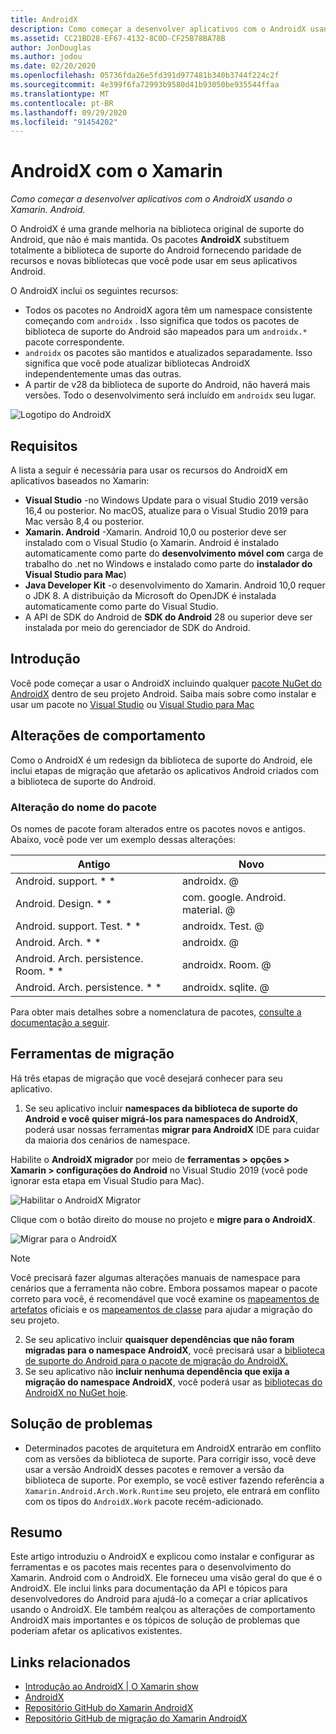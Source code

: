 ```yaml
---
title: AndroidX
description: Como começar a desenvolver aplicativos com o AndroidX usando o Xamarin. Android.
ms.assetid: CC21BD28-EF67-4132-8C0D-CF25B78BA78B
author: JonDouglas
ms.author: jodou
ms.date: 02/20/2020
ms.openlocfilehash: 05736fda26e5fd391d977481b340b3744f224c2f
ms.sourcegitcommit: 4e399f6fa72993b9580d41b93050be935544ffaa
ms.translationtype: MT
ms.contentlocale: pt-BR
ms.lasthandoff: 09/29/2020
ms.locfileid: "91454202"
---
```

# <a name="androidx-with-xamarin"></a>AndroidX com o Xamarin

_Como começar a desenvolver aplicativos com o AndroidX usando o Xamarin. Android._

O AndroidX é uma grande melhoria na biblioteca original de suporte do Android, que não é mais mantida. Os pacotes **AndroidX** substituem totalmente a biblioteca de suporte do Android fornecendo paridade de recursos e novas bibliotecas que você pode usar em seus aplicativos Android.

O AndroidX inclui os seguintes recursos:

- Todos os pacotes no AndroidX agora têm um namespace consistente começando com `androidx` . Isso significa que todos os pacotes de biblioteca de suporte do Android são mapeados para um `androidx.*` pacote correspondente.
- `androidx` os pacotes são mantidos e atualizados separadamente. Isso significa que você pode atualizar bibliotecas AndroidX independentemente umas das outras.
- A partir de v28 da biblioteca de suporte do Android, não haverá mais versões. Todo o desenvolvimento será incluído em `androidx` seu lugar.

![Logotipo do AndroidX](~/android/platform/androidx-images/AndroidXLogo.png)

## <a name="requirements"></a>Requisitos

A lista a seguir é necessária para usar os recursos do AndroidX em aplicativos baseados no Xamarin:

- **Visual Studio** -no Windows Update para o visual Studio 2019 versão 16,4 ou posterior. No macOS, atualize para o Visual Studio 2019 para Mac versão 8,4 ou posterior.
- **Xamarin. Android** -Xamarin. Android 10,0 ou posterior deve ser instalado com o Visual Studio (o Xamarin. Android é instalado automaticamente como parte do **desenvolvimento móvel com** carga de trabalho do .net no Windows e instalado como parte do **instalador do Visual Studio para Mac**)
- **Java Developer Kit** -o desenvolvimento do Xamarin. Android 10,0 requer o JDK 8. A distribuição da Microsoft do OpenJDK é instalada automaticamente como parte do Visual Studio.
- A API de SDK do Android de **SDK do Android** 28 ou superior deve ser instalada por meio do gerenciador de SDK do Android.

## <a name="get-started"></a>Introdução

Você pode começar a usar o AndroidX incluindo qualquer [pacote NuGet do AndroidX](https://www.nuget.org/packages?q=Tags%3A%22AndroidX%22+Authors%3A%22Microsoft%22) dentro de seu projeto Android. Saiba mais sobre como instalar e usar um pacote no [Visual Studio](/nuget/quickstart/install-and-use-a-package-in-visual-studio) ou [Visual Studio para Mac](/nuget/quickstart/install-and-use-a-package-in-visual-studio-mac)

## <a name="behavior-changes"></a>Alterações de comportamento

Como o AndroidX é um redesign da biblioteca de suporte do Android, ele inclui etapas de migração que afetarão os aplicativos Android criados com a biblioteca de suporte do Android.

### <a name="package-name-change"></a>Alteração do nome do pacote
Os nomes de pacote foram alterados entre os pacotes novos e antigos. Abaixo, você pode ver um exemplo dessas alterações:

| Antigo                    | Novo                    |
| ---------------------- | ---------------------- |
| Android. support. * *     | androidx. @             |
| Android. Design. * *      | com. google. Android. material. @ |
| Android. support. Test. * * | androidx. Test. @       |
| Android. Arch. * *        | androidx. @             |
| Android. Arch. persistence. Room. * * | androidx. Room. @ |
| Android. Arch. persistence. * * | androidx. sqlite. @ |

Para obter mais detalhes sobre a nomenclatura de pacotes, [consulte a documentação a seguir](https://developer.android.com/jetpack/androidx/migrate#artifact_mappings).

## <a name="migration-tooling"></a>Ferramentas de migração

Há três etapas de migração que você desejará conhecer para seu aplicativo.

1. Se seu aplicativo incluir **namespaces da biblioteca de suporte do Android e você quiser migrá-los para namespaces do AndroidX**, poderá usar nossas ferramentas **migrar para AndroidX** IDE para cuidar da maioria dos cenários de namespace. 

Habilite o **AndroidX migrador** por meio de **ferramentas > opções > Xamarin > configurações do Android** no Visual Studio 2019 (você pode ignorar esta etapa em Visual Studio para Mac).

![Habilitar o AndroidX Migrator](~/android/platform/androidx-images/EnableAndroidXMigrator.png)

Clique com o botão direito do mouse no projeto e **migre para o AndroidX**.

![Migrar para o AndroidX](~/android/platform/androidx-images/MigrateToAndroidX.png)

> [!NOTE] 
> Você precisará fazer algumas alterações manuais de namespace para cenários que a ferramenta não cobre. Embora possamos mapear o pacote correto para você, é recomendável que você examine os [mapeamentos de artefatos](https://developer.android.com/jetpack/androidx/migrate/artifact-mappings) oficiais e os [mapeamentos de classe](https://developer.android.com/jetpack/androidx/migrate/class-mappings) para ajudar a migração do seu projeto.

2. Se seu aplicativo incluir **quaisquer dependências que não foram migradas para o namespace AndroidX**, você precisará usar a [biblioteca de suporte do Android para o pacote de migração do AndroidX.](https://www.nuget.org/packages/Xamarin.AndroidX.Migration)
3. Se seu aplicativo não **incluir nenhuma dependência que exija a migração do namespace AndroidX**, você poderá usar as [bibliotecas do AndroidX no NuGet hoje](https://www.nuget.org/packages?q=Tags%3A%22AndroidX%22+Authors%3A%22Microsoft%22).

## <a name="troubleshooting"></a>Solução de problemas

- Determinados pacotes de arquitetura em AndroidX entrarão em conflito com as versões da biblioteca de suporte. Para corrigir isso, você deve usar a versão AndroidX desses pacotes e remover a versão da biblioteca de suporte. Por exemplo, se você estiver fazendo referência a `Xamarin.Android.Arch.Work.Runtime` seu projeto, ele entrará em conflito com os tipos do `AndroidX.Work` pacote recém-adicionado.

## <a name="summary"></a>Resumo

Este artigo introduziu o AndroidX e explicou como instalar e configurar as ferramentas e os pacotes mais recentes para o desenvolvimento do Xamarin. Android com o AndroidX. Ele forneceu uma visão geral do que é o AndroidX. Ele inclui links para documentação da API e tópicos para desenvolvedores do Android para ajudá-lo a começar a criar aplicativos usando o AndroidX. Ele também realçou as alterações de comportamento AndroidX mais importantes e os tópicos de solução de problemas que poderiam afetar os aplicativos existentes.

## <a name="related-links"></a>Links relacionados

- [Introdução ao AndroidX | O Xamarin show](https://www.youtube.com/watch?v=M_l3RjTev5A)
- [AndroidX](https://developer.android.com/jetpack/androidx)
- [Repositório GitHub do Xamarin AndroidX](https://github.com/xamarin/AndroidX)
- [Repositório GitHub de migração do Xamarin AndroidX](https://github.com/xamarin/XamarinAndroidXMigration)
